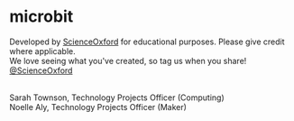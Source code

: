 # microbit


Developed by [ScienceOxford](www.scienceoxford.com) for educational purposes. Please give credit where applicable.
<br>We love seeing what you've created, so tag us when you share! [@ScienceOxford](https://twitter.com/scienceoxford)

<br>Sarah Townson, Technology Projects Officer (Computing)
<br>Noelle Aly, Technology Projects Officer (Maker)
